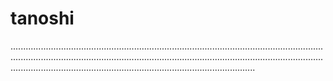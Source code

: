 # tanoshi

.........................................................................................................................................................................................................................................................................................................................................................